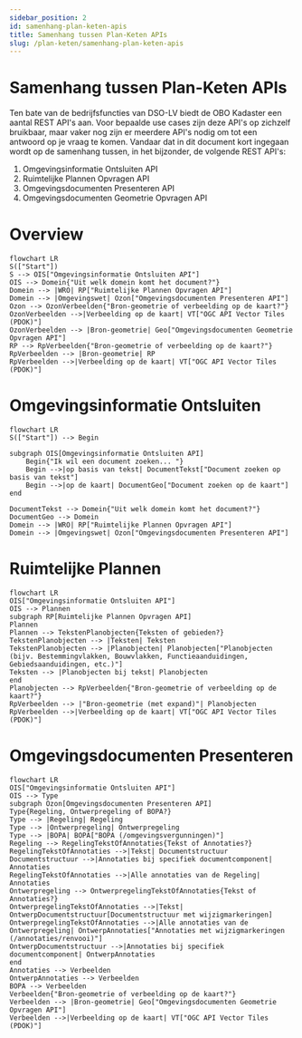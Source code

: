 ```yaml
---
sidebar_position: 2
id: samenhang-plan-keten-apis
title: Samenhang tussen Plan-Keten APIs
slug: /plan-keten/samenhang-plan-keten-apis
---
```


# Samenhang tussen Plan-Keten APIs

Ten bate van de bedrijfsfuncties van DSO-LV biedt de OBO Kadaster een aantal REST API's aan. Voor bepaalde use cases zijn deze API's op zichzelf bruikbaar, maar vaker nog zijn er meerdere API's nodig om tot een antwoord op je vraag te komen. Vandaar dat in dit document kort ingegaan wordt op de samenhang tussen, in het bijzonder, de volgende REST API's:
1. Omgevingsinformatie Ontsluiten API
2. Ruimtelijke Plannen Opvragen API
3. Omgevingsdocumenten Presenteren API
4. Omgevingsdocumenten Geometrie Opvragen API

# Overview

```mermaid
flowchart LR
S(["Start"])
S --> OIS["Omgevingsinformatie Ontsluiten API"]
OIS --> Domein{"Uit welk domein komt het document?"}
Domein --> |WRO| RP["Ruimtelijke Plannen Opvragen API"]
Domein --> |Omgevingswet| Ozon["Omgevingsdocumenten Presenteren API"]
Ozon --> OzonVerbeelden{"Bron-geometrie of verbeelding op de kaart?"}
OzonVerbeelden -->|Verbeelding op de kaart| VT["OGC API Vector Tiles (PDOK)"]
OzonVerbeelden --> |Bron-geometrie| Geo["Omgevingsdocumenten Geometrie Opvragen API"]
RP --> RpVerbeelden{"Bron-geometrie of verbeelding op de kaart?"}
RpVerbeelden --> |Bron-geometrie| RP
RpVerbeelden -->|Verbeelding op de kaart| VT["OGC API Vector Tiles (PDOK)"]
```

# Omgevingsinformatie Ontsluiten

```mermaid
flowchart LR
S(["Start"]) --> Begin

subgraph OIS[Omgevingsinformatie Ontsluiten API]
    Begin{"Ik wil een document zoeken... "}
    Begin -->|op basis van tekst| DocumentTekst["Document zoeken op basis van tekst"]
    Begin -->|op de kaart| DocumentGeo["Document zoeken op de kaart"]
end

DocumentTekst --> Domein{"Uit welk domein komt het document?"}
DocumentGeo --> Domein
Domein --> |WRO| RP["Ruimtelijke Plannen Opvragen API"]
Domein --> |Omgevingswet| Ozon["Omgevingsdocumenten Presenteren API"]
```

# Ruimtelijke Plannen

```mermaid
flowchart LR
OIS["Omgevingsinformatie Ontsluiten API"]
OIS --> Plannen
subgraph RP[Ruimtelijke Plannen Opvragen API]
Plannen
Plannen --> TekstenPlanobjecten{Teksten of gebieden?}
TekstenPlanobjecten --> |Teksten| Teksten
TekstenPlanobjecten --> |Planobjecten| Planobjecten["Planobjecten (bijv. Bestemmingvlakken, Bouwvlakken, Functieaanduidingen, Gebiedsaanduidingen, etc.)"]
Teksten --> |Planobjecten bij tekst| Planobjecten
end
Planobjecten --> RpVerbeelden{"Bron-geometrie of verbeelding op de kaart?"}
RpVerbeelden --> |"Bron-geometrie (met expand)"| Planobjecten
RpVerbeelden -->|Verbeelding op de kaart| VT["OGC API Vector Tiles (PDOK)"]
```

# Omgevingsdocumenten Presenteren

```mermaid
flowchart LR
OIS["Omgevingsinformatie Ontsluiten API"]
OIS --> Type
subgraph Ozon[Omgevingsdocumenten Presenteren API]
Type{Regeling, Ontwerpregeling of BOPA?}
Type --> |Regeling| Regeling
Type --> |Ontwerpregeling| Ontwerpregeling
Type --> |BOPA| BOPA["BOPA (/omgevingsvergunningen)"]
Regeling --> RegelingTekstOfAnnotaties{Tekst of Annotaties?}
RegelingTekstOfAnnotaties -->|Tekst| Documentstructuur
Documentstructuur -->|Annotaties bij specifiek documentcomponent| Annotaties
RegelingTekstOfAnnotaties -->|Alle annotaties van de Regeling| Annotaties
Ontwerpregeling --> OntwerpregelingTekstOfAnnotaties{Tekst of Annotaties?}
OntwerpregelingTekstOfAnnotaties -->|Tekst| OntwerpDocumentstructuur[Documentstructuur met wijzigmarkeringen]
OntwerpregelingTekstOfAnnotaties -->|Alle annotaties van de Ontwerpregeling| OntwerpAnnotaties["Annotaties met wijzigmarkeringen (/annotaties/renvooi)"]
OntwerpDocumentstructuur -->|Annotaties bij specifiek documentcomponent| OntwerpAnnotaties
end
Annotaties --> Verbeelden
OntwerpAnnotaties --> Verbeelden
BOPA --> Verbeelden
Verbeelden{"Bron-geometrie of verbeelding op de kaart?"}
Verbeelden --> |Bron-geometrie| Geo["Omgevingsdocumenten Geometrie Opvragen API"]
Verbeelden -->|Verbeelding op de kaart| VT["OGC API Vector Tiles (PDOK)"]
```


